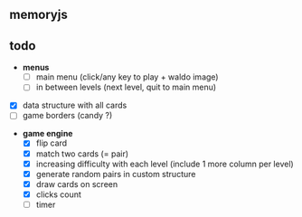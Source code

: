 ## memoryjs

## todo
- **menus**
	- [ ] main menu (click/any key to play + waldo image)
	- [ ] in between levels (next level, quit to main menu)
- [X] data structure with all cards
- [ ] game borders (candy ?)
- **game engine**
	- [X] flip card
	- [X] match two cards (= pair)
	- [X] increasing difficulty with each level (include 1 more column per level)
	- [X] generate random pairs in custom structure
	- [X] draw cards on screen
	- [X] clicks count
	- [ ] timer
